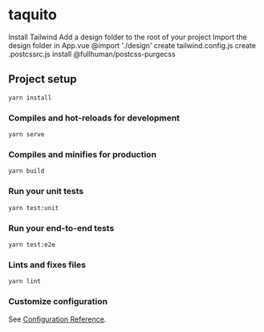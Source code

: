 # taquito

Install Tailwind
Add a design folder to the root of your project
Import the design folder in App.vue @import './design'
create tailwind.config.js
create .postcssrc.js
install @fullhuman/postcss-purgecss

## Project setup

```
yarn install
```

### Compiles and hot-reloads for development

```
yarn serve
```

### Compiles and minifies for production

```
yarn build
```

### Run your unit tests

```
yarn test:unit
```

### Run your end-to-end tests

```
yarn test:e2e
```

### Lints and fixes files

```
yarn lint
```

### Customize configuration

See [Configuration Reference](https://cli.vuejs.org/config/).

